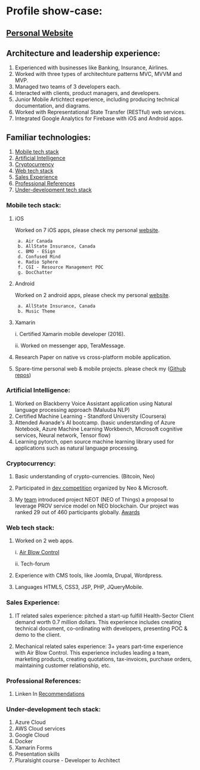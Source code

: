 # Profile show-case:

## [Personal Website](https://satishbirajdar.github.io/)

## Architecture and leadership experience:

1. Experienced with businesses like Banking, Insurance, Airlines.
2. Worked with three types of architechture patterns MVC, MVVM and MVP.
2. Managed two teams of 3 developers each.
3. Interacted with clients, product managers, and developers.
4. Junior Mobile Artichtect experience, including producing technical documentation, and diagrams.
5. Worked with Representational State Transfer (RESTful) web services.
6. Integrated Google Analytics for Firebase with iOS and Android apps.

## Familiar technologies:

1. [Mobile tech stack](#mobile-tech-stack)
2. [Artificial Intelligence](#artificial-intelligence)
3. [Cryptocurrency](#cryptocurrency)
4. [Web tech stack](#web-tech-stack)
5. [Sales Experience](#sales-experience)
6. [Professional References](#professional-references)
7. [Under-development tech stack](#under-development-tech-stack)

	
### Mobile tech stack:

1. iOS

   Worked on 7 iOS apps, please check my personal [website](https://satishbirajdar.github.io/).

   		a. Air Canada
   		b. AllState Insurance, Canada
   		c. BMO - ESign
   		d. Confused Mind
   		e. Radio Sphere
   		f. CGI - Resource Management POC
   		g. DocChatter

2. Android

   Worked on 2 android apps, please check my personal [website](https://satishbirajdar.github.io/).

   		a. AllState Insurance, Canada
   		b. Music Theme

3. Xamarin

	i.  Certified Xamarin mobile developer (2016). 

	ii. Worked on messenger app, TeraMessage.

4. Research Paper on native vs cross-platform mobile application.

5. Spare-time personal web & mobile projects. please check my ([Github repos](https://github.com/SatishBirajdar?tab=repositories))

### Artificial Intelligence:

1. Worked on Blackberry Voice Assistant application using Natural language processing approach (Maluuba NLP)
2. Certified Machine Learning - Standford University (Coursera)
3. Attended Avanade's AI bootcamp. (basic understanding of Azure Notebook, Azure Machine Learning Workbench, Microsoft cognitive services, Neural network, Tensor flow)
4. Learning pytorch, open source machine learning library used for applications such as natural language processing.

### Cryptocurrency:

1. Basic understanding of crypto-currencies. (Bitcoin, Neo)

2. Participated in [dev competition](https://neo.org/competition.html) organized by Neo & Microsoft. 

3. My [team](http://www.norchain.io/home/neot.html) introduced project NEOT (NEO of Things) a proposal to leverage PROV service model on NEO blockchain. Our project was ranked 29 out of 460 participants globally. [Awards](https://neo.org/awards.html) 

### Web tech stack:

1. Worked on 2 web apps.

	i.  [Air Blow Control](http://airblowcontrol.in/)
	
	ii. Tech-forum
2. Experience with CMS tools, like Joomla, Drupal, Wordpress.
3. Languages HTML5, CSS3, JSP, PHP, JQueryMobile.


### Sales Experience:

1. IT related sales experience: pitched a start-up fulfill Health-Sector Client demand worth 0.7 million dollars. This experience includes creating technical document, co-ordinating with developers, presenting POC & demo to the client.

2. Mechanical related sales experience: 3+ years part-time experience with Air Blow Control. This experience includes leading a team, marketing products, creating quotations, tax-invoices, purchase orders, maintaining customer relationship, etc.


### Professional References:

1. Linken In [Recommendations](https://www.linkedin.com/in/satish-birajdar-53218964)


### Under-development tech stack:

1. Azure Cloud
2. AWS Cloud services
3. Google Cloud
4. Docker
5. Xamarin Forms
6. Presentation skills
7. Pluralsight course - Developer to Architect
